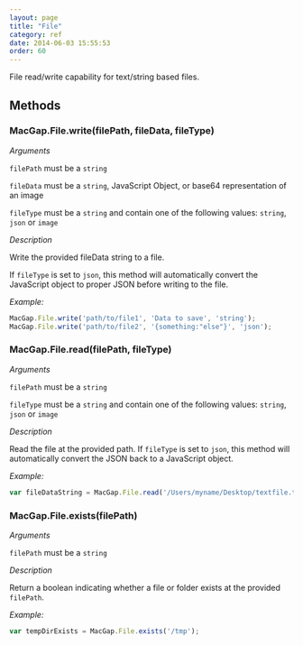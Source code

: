 ```yaml
---
layout: page
title: "File"
category: ref
date: 2014-06-03 15:55:53
order: 60
---
```


File read/write capability for text/string based files.

## Methods

### MacGap.File.write(filePath, fileData, fileType)

*Arguments*

`filePath` must be a `string`

`fileData` must be a `string`, JavaScript Object, or base64 representation of an image

`fileType` must be a `string` and contain one of the following values: `string`, `json` or `image`

*Description*

Write the provided fileData string to a file.

If `fileType` is set to `json`, this method will automatically convert the JavaScript object to proper JSON before writing to the file.

*Example:*

```js
MacGap.File.write('path/to/file1', 'Data to save', 'string');
MacGap.File.write('path/to/file2', '{something:"else"}', 'json');
```


### MacGap.File.read(filePath, fileType)

*Arguments*

`filePath` must be a `string`

`fileType` must be a `string` and contain one of the following values: `string`, `json` or `image`

*Description*

Read the file at the provided path. If `fileType` is set to `json`, this method will automatically convert the JSON back to a JavaScript object.

*Example:*

```js
var fileDataString = MacGap.File.read('/Users/myname/Desktop/textfile.txt', 'string');
```


### MacGap.File.exists(filePath)

*Arguments*

`filePath` must be a `string`

*Description*

Return a boolean indicating whether a file or folder exists at the provided `filePath`.

*Example:*

```js
var tempDirExists = MacGap.File.exists('/tmp');
```
